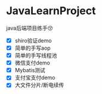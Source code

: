# JavaLearnProject
java后端项目练手:kissing_closed_eyes:

- [x] shiro验证demo
- [x] 简单的手写aop
- [x] 简单的手写线程池
- [x] 微信支付demo
- [x] Mybatis测试
- [x] 支付宝支付demo
- [x] 大文件分片/断电续传